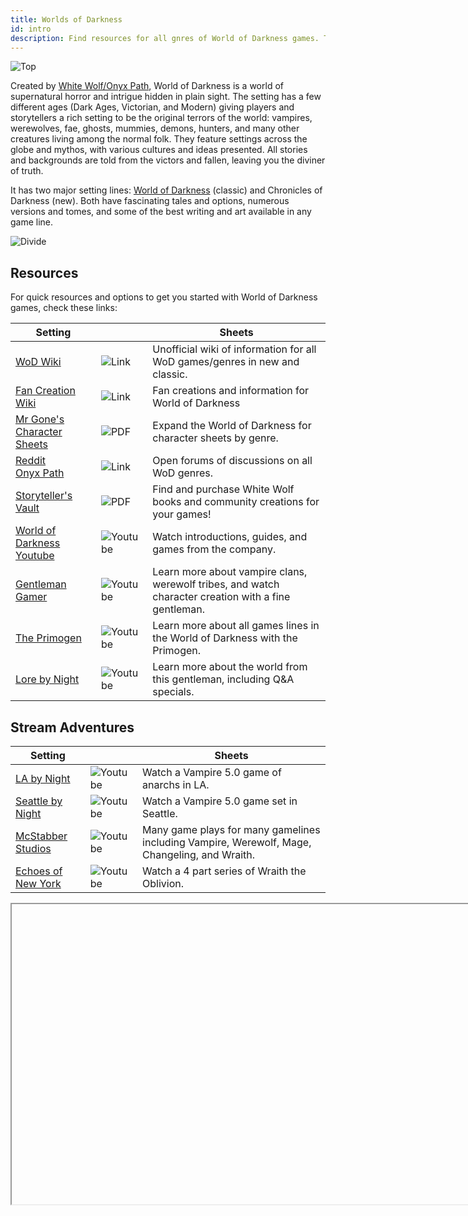 ```yaml
---
title: Worlds of Darkness
id: intro
description: Find resources for all gnres of World of Darkness games. These include fan creations and Storyteller Vault content.
---
```


![Top](/img/wod/wod-top.png)

Created by [White Wolf/Onyx Path](http://theonyxpath.com/), World of Darkness is a world of supernatural horror and intrigue hidden in plain sight. The setting has a few different ages (Dark Ages, Victorian, and Modern) giving players and storytellers a rich setting to be the original terrors of the world: vampires, werewolves, fae, ghosts, mummies, demons, hunters, and many other creatures living among the normal folk. They feature settings across the globe and mythos, with various cultures and ideas presented. All stories and backgrounds are told from the victors and fallen, leaving you the diviner of truth.

It has two major setting lines: [World of Darkness](https://www.worldofdarkness.com/) (classic) and Chronicles of Darkness (new). Both have fascinating tales and options, numerous versions and tomes, and some of the best writing and art available in any game line.

![Divide](/img/divide/divide-toreador.png)

## Resources

For quick resources and options to get you started with World of Darkness games, check these links:

<div class="info-table">

| Setting | | Sheets |
| -- | -- | -- |
| [WoD Wiki](https://whitewolf.fandom.com/wiki/Main_Page) | ![Link](/img/link.png) | Unofficial wiki of information for all WoD games/genres in new and classic. |
| [Fan Creation Wiki](https://worldofdarkness.fandom.com/wiki/World_of_Darkness_Wiki) | ![Link](/img/link.png) | Fan creations and information for World of Darkness |
| [Mr Gone's Character Sheets](https://mrgone.rocksolidshells.com/) | ![PDF](/img/pdf.png) | Expand the World of Darkness for character sheets by genre. |
| [Reddit](https://www.reddit.com/r/WhiteWolfRPG/)<br/>[Onyx Path](http://forum.theonyxpath.com/forum) | ![Link](/img/link.png) | Open forums of discussions on all WoD genres. |
| [Storyteller's Vault](https://www.storytellersvault.com/index.php) | ![PDF](/img/pdf.png) | Find and purchase White Wolf books and community creations for your games! |
| [World of Darkness Youtube](https://www.youtube.com/channel/UCjdCxS5kH0ZWY79DI5HmFnw) | ![Youtube](/img/video.png) | Watch introductions, guides, and games from the company. | 
| [Gentleman Gamer](https://www.youtube.com/c/TheGentlemanGamer) | ![Youtube](/img/video.png)| Learn more about vampire clans, werewolf tribes, and watch character creation with a fine gentleman. |
| [The Primogen](https://www.youtube.com/c/ThePrimogen/playlists) | ![Youtube](/img/video.png)| Learn more about all games lines in the World of Darkness with the Primogen. |
| [Lore by Night](https://www.youtube.com/channel/UCJuqzjmv66mqW0vTgZKlYPA) | ![Youtube](/img/video.png) | Learn more about the world from this gentleman, including Q&A specials. |

## Stream Adventures

| Setting | | Sheets |
| -- | -- | --|
| [LA by Night](https://www.youtube.com/watch?v=jFyQtOghqwA&list=PL7atuZxmT957CplbNHCN5JAGp9SoZhyUH) | ![Youtube](/img/video.png)| Watch a Vampire 5.0 game of anarchs in LA. |
| [Seattle by Night](https://www.youtube.com/watch?v=f2smsDmVfco&list=PLjZRIC6PMEFkvR50aEiDbH9aHtzhP9Ktn) | ![Youtube](/img/video.png)| Watch a Vampire 5.0 game set in Seattle. |
| [McStabber Studios](https://www.youtube.com/channel/UCjFpu7uFAorWegYNtvNyqjg) | ![Youtube](/img/video.png)| Many game plays for many gamelines including Vampire, Werewolf, Mage, Changeling, and Wraith. |
| [Echoes of New York](https://www.youtube.com/watch?v=m1eahGwOQvM&list=PLHVibqh7yRwo5WoiNS6YNbF37hwDtQf5t)| ![Youtube](/img/video.png) | Watch a 4 part series of Wraith the Oblivion. |

</div>

<Iframe url="https://www.youtube.com/embed/_qDwyhSpIRI"
        width="854px"
        height="480px"
        id="myId"
        className="video-container"
        display="initial"
        position="relative"
        allow="accelerometer; autoplay=1; clipboard-write; encrypted-media; gyroscope; picture-in-picture" 
        allowfullscreen
        />

<Iframe url="https://www.youtube.com/embed/OEi7nQbNDog"
        width="854px"
        height="480px"
        id="myId"
        className="video-container"
        display="initial"
        position="relative"
        allow="accelerometer; autoplay=1; clipboard-write; encrypted-media; gyroscope; picture-in-picture" 
        allowfullscreen
        />

<Iframe url="https://www.youtube.com/embed/5hdeR7HBO4k"
        width="854px"
        height="480px"
        id="myId"
        className="video-container"
        display="initial"
        position="relative"
        allow="accelerometer; autoplay=1; clipboard-write; encrypted-media; gyroscope; picture-in-picture" 
        allowfullscreen
        />

import Iframe from 'react-iframe';
import styles from './vamp.module.scss';